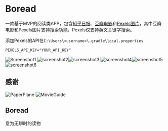# Boread

一款基于MVP的阅读类APP，包含[知乎日报](https://github.com/izzyleung/ZhihuDailyPurify)、[豆瓣电影](https://movie.douban.com/)和[Pexels图片](https://www.pexels.com/)，其中豆瓣电影和Pexels图片支持搜索功能，Pexels仅支持英文关键字搜索。


添加Pexels的API在`C:\Users\<username>\.gradle\local.properties`
```
PEXELS_API_KEY="YOUR_API_KEY"
```

![Screenshot1](https://github.com/L5411/Boread/blob/master/art/Screenshot_1.png) ![screenshot2](https://github.com/L5411/Boread/blob/master/art/Screenshot_2.png)![screenshot3](https://github.com/L5411/Boread/blob/master/art/Screenshot_3.png)
![screenshot4](https://github.com/L5411/Boread/blob/master/art/Screenshot_4.png)![screenshot5](https://github.com/L5411/Boread/blob/master/art/Screenshot_5.png)![screenshot6](https://github.com/L5411/Boread/blob/master/art/Screenshot_6.png)

## 感谢

![PaperPlane](https://github.com/TonnyL/PaperPlane)
![MovieGuide](https://github.com/esoxjem/MovieGuide)

## Boread

意为无聊时的读物

